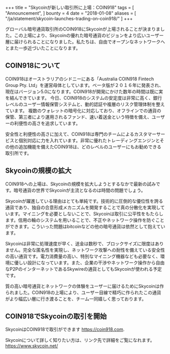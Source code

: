 +++
title = "Skycoinが新しい取引所に上場：COIN918"
tags = [
    "Announcement",
]
bounty = 4
date = "2018-01-08"
aliases = [
	"/ja/statement/skycoin-launches-trading-on-coin918/"
]
+++

グローバル暗号通貨取引所のCOIN918にSkycoinが上場されることが決まりました。この上場により、Skycoinの優れた暗号通貨のビジョンをより広いユーザー層に届けられることになりました。私たちは、自由でオープンなネットワークへとまた一歩近づいたことになります。

## COIN918について

COIN918はオーストラリアのシドニーにある「Australia COIN918 Fintech Group Pty. Ltd」を運営母体としています。ベータ版が２０１６年に発表され、現在はバージョン5.0になります。COIN918が開発にかけた数年の時間は既に実を結んできています。 今日、COIN918のシステムの安定度は非常に高く、銀行レベルのユーザー情報保管システムと、動的認証や複層のリスク管理体制を整えています。 複数のウォレットの暗号化に対応しており、オフラインでの通貨の保管、第三者により運用されるファンド、速い着送金という特徴を備え、ユーザーの利便性の高さを追求しています。

安全性と利便性の高さに加えて、COIN918は専門のチームによるカスタマーサービスと個別対応に力を入れています。非常に優れたトレーディングエンジンとその他の追加機能を備えたCOIN918は、どのレベルのユーザーにもお勧めできる取引所です。

## Skycoinの規模の拡大

COIN918への上場は、Skycoinの規模を拡大しようとするなかで最新の試みです。暗号通貨の世界でSkycoinが主流となるのは時間の問題でしょう。

Skycoinが躍進している理由はとても単純です。技術的に圧倒的な優位性を誇る通貨であり、独自の合意形成メカニズムを開発することで真の分散化を実現しています。マイニングを必要としないことで、Skycoinは取引に公平性をもたらします。信用の輪のシステムを用いることで、不正やネットワーク操作を防ぐことができます。こういった問題はbitcoinなどの他の暗号通貨は依然として抱えています。

Skycoinは非常に処理速度が早く、送金は数秒で、ブロックサイズに限度はありません。完全な匿名性を実現し、ネットワーク攻撃への耐性を備えている安全性の高い通貨です。電力消費量の高い、特別なマイニング機器なども必要なく、環境に優しい設計になっています。また、企業の干渉やネットワーク操作から自由なP2PのインターネットであるSkywireの通貨としてもSkycoinが使われる予定です。

質の高い暗号通貨とネットワークの体験をユーザーに届けるためにSkycoinは作られました。COIN918の上場により、ユーザー目線で精巧に作られたこの通貨がより幅広い層に行き渡ることを、チーム一同嬉しく思っております。


## COIN918でSkycoinの取引を開始

SkycoinはCOIN918で取引ができます https://coin918.com.

Skycoinについて詳しく知りたい方は、リンク先で詳細をご覧になれます。 https://www.skycoin.net/


